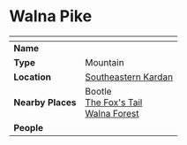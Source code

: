 # Walna Pike

| []() | |
| --- | --- |
| **Name** | |
| **Type** | Mountain |
| **Location** | [Southeastern Kardan](../../regions/southeastern-kardan.md) |
| **Nearby Places** | Bootle<br>[The Fox's Tail](../../roads/the-foxs-tail.md)<br>[Walna Forest](../forests/walna-forest.md) |
| **People** | |
